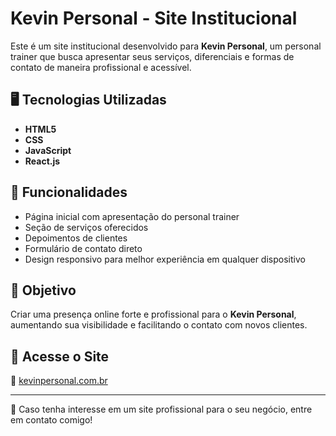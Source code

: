 # Kevin Personal - Site Institucional

Este é um site institucional desenvolvido para **Kevin Personal**, um personal trainer que busca apresentar seus serviços, diferenciais e formas de contato de maneira profissional e acessível.



## 🖥️ Tecnologias Utilizadas
- **HTML5**
- **CSS**
- **JavaScript**
- **React.js**

## 🚀 Funcionalidades
- Página inicial com apresentação do personal trainer
- Seção de serviços oferecidos
- Depoimentos de clientes
- Formulário de contato direto
- Design responsivo para melhor experiência em qualquer dispositivo

## 🎯 Objetivo
Criar uma presença online forte e profissional para o **Kevin Personal**, aumentando sua visibilidade e facilitando o contato com novos clientes.

## 📌 Acesse o Site
🔗 [kevinpersonal.com.br](https://kevinpersonal.com.br/)

---

📩 Caso tenha interesse em um site profissional para o seu negócio, entre em contato comigo!
